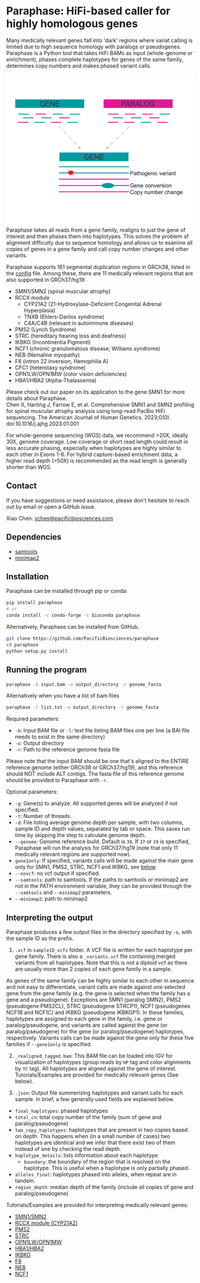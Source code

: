 # Paraphase: HiFi-based caller for highly homologous genes

Many medically relevant genes fall into 'dark' regions where variat calling is limited due to high sequence homology with paralogs or pseudogenes. Paraphase is a Python tool that takes HiFi BAMs as input (whole-genome or enrichment), phases complete haplotypes for genes of the same family, determines copy numbers and makes phased variant calls. 

![Paraphase diagram](docs/figures/paraphase_diagram.png)
Paraphase takes all reads from a gene family, realigns to just the gene of interest and then phases them into haplotypes. This solves the problem of alignment difficulty due to sequence homology and allows us to examine all copies of genes in a gene family and call copy number changes and other variants.

Paraphase supports 161 segmental duplication regions in GRCh38, listed in the [config](paraphase/data/38/config.yaml) file. Among these, there are 11 medically relevant regions that are also supported in GRCh37/hg19:
- SMN1/SMN2 (spinal muscular atrophy)
- RCCX module
  - CYP21A2 (21-Hydroxylase-Deficient Congenital Adrenal Hyperplasia)
  - TNXB (Ehlers-Danlos syndrome)
  - C4A/C4B (relevant in autoimmune diseases)
- PMS2 (Lynch Syndrome)
- STRC (hereditary hearing loss and deafness)
- IKBKG (Incontinentia Pigmenti)
- NCF1 (chronic granulomatous disease; Williams syndrome)
- NEB (Nemaline myopathy)
- F8 (intron 22 inversion, Hemophilia A)
- CFC1 (heterotaxy syndrome)
- OPN1LW/OPN1MW (color vision deficiencies)
- HBA1/HBA2 (Alpha-Thalassemia)

Please check out our paper on its application to the gene SMN1 for more details about Paraphase.   
Chen X, Harting J, Farrow E, et al. Comprehensive SMN1 and SMN2 profiling for spinal muscular atrophy analysis using long-read PacBio HiFi sequencing. The American Journal of Human Genetics. 2023;0(0). doi:10.1016/j.ajhg.2023.01.001

For whole-genome sequencing (WGS) data, we recommend >20X, ideally 30X, genome coverage. Low coverage or short read length could result in less accurate phasing, especially when haplotypes are highly similar to each other in Exons 1-6. For hybrid capture-based enrichment data, a higher read depth (>50X) is recommended as the read length is generally shorter than WGS.

## Contact

If you have suggestions or need assistance, please don't hesitate to reach out by email or open a GitHub issue.

Xiao Chen: xchen@pacificbiosciences.com

## Dependencies

- [samtools](http://www.htslib.org/)
- [minimap2](https://github.com/lh3/minimap2)

## Installation

Paraphase can be installed through pip or conda:
```bash
pip install paraphase
# or
conda install -c conda-forge -c bioconda paraphase
```

Alternatively, Paraphase can be installed from GitHub.
```bash
git clone https://github.com/PacificBiosciences/paraphase
cd paraphase
python setup.py install
```

## Running the program

```bash
paraphase -b input.bam -o output_directory -r genome_fasta
```

Alternatively when you have a list of bam files
```bash
paraphase -l list.txt -o output_directory -r genome_fasta
```

Required parameters:
- `-b`: Input BAM file or `-l`: text file listing BAM files one per line (a BAI file needs to exist in the same directory)
- `-o`: Output directory
- `-r`: Path to the reference genome fasta file

Please note that the input BAM should be one that's aligned to the ENTIRE reference genome (either GRCh38 or GRCh37/hg19), and this reference should NOT include ALT contigs. The fasta file of this reference genome should be provided to Paraphase with `-r`. 

Optional parameters:
- `-g`: Gene(s) to analyze. All supported genes will be analyzed if not specified.
- `-t`: Number of threads.
- `-d`: File listing average genome depth per sample, with two columns, sample ID and depth values, separated by tab or space. This saves run time by skipping the step to calculate genome depth.
- `--genome`: Genome reference build. Default is `38`. If `37` or `19` is specified, Paraphase will run the analysis for GRCh37/hg19 (note that only 11 medically relevant regions are supported now).
- `gene1only`: If specified, variants calls will be made against the main gene only for SMN1, PMS2, STRC, NCF1 and IKBKG, see [below](#interpreting-the-output).
- `--novcf`: no vcf output if specified.
- `--samtools`: path to samtools. If the paths to samtools or minimap2 are not in the PATH environment variable, they can be provided through the `--samtools` and `--minimap2` parameters.
- `--minimap2`: path to minimap2

## Interpreting the output

Paraphase produces a few output files in the directory specified by `-o`, with the sample ID as the prefix.

1. `.vcf` in `sampleID_vcfs` folder. A VCF file is written for each haplotype per gene family. There is also a `_variants.vcf` file containing merged variants from all haplotypes. Note that this is not a diploid vcf as there are usually more than 2 copies of each gene family in a sample.

As genes of the same family can be highly similar to each other in sequence and not easy to differentiate, variant calls are made against one selected gene from the gene family (e.g. the gene is selected when the family has a gene and a pseudogene). Exceptions are SMN1 (paralog SMN2), PMS2 (pseudogene PMS2CL), STRC (pseudogene STRCP1), NCF1 (pseudogenes NCF1B and NCF1C) and IKBKG (pseudogene IKBKGP1). In these families, haplotypes are assigned to each gene in the family, i.e. gene or paralog/pseudogene, and variants are called against the gene (or paralog/pseudogene) for the gene (or paralog/pseudogene) haplotypes, respectively. Variants calls can be made against the gene only for these five families if `--gene1only` is specified. 

2. `_realigned_tagged.bam`: This BAM file can be loaded into IGV for visualization of haplotypes (group reads by `HP` tag and color alignments by `YC` tag). All haplotypes are aligned against the gene of interest. Tutorials/Examples are provided for medically relevant genes (See below).  

3. `.json`: Output file summerizing haplotypes and variant calls for each sample. In brief, a few generally used fields are explained below.
- `final_haplotypes`: phased haplotypes
- `total_cn`: total copy number of the family (sum of gene and paralog/pseudogene)
- `two_copy_haplotypes`: haplotypes that are present in two copies based on depth. This happens when (in a small number of cases) two haplotypes are identical and we infer that there exist two of them instead of one by checking the read depth.
- `haplotype_details`: lists information about each haplotype 
  - `boundary`: the boundary of the region that is resolved on the haplotype. This is useful when a haplotype is only partially phased.
- `alleles_final`: haplotypes phased into alleles, when repeat are in tandem.
- `region_depth`: median depth of the family (include all copies of gene and paralog/pseudogene) 

Tutorials/Examples are provided for interpreting medically relevant genes: 
- [SMN1/SMN2](docs/SMN1_SMN2.md)
- [RCCX module (CYP21A2)](docs/RCCX.md)
- [PMS2](docs/PMS2.md)
- [STRC](docs/STRC.md)
- [OPN1LW/OPN1MW](docs/OPN1LW_OPN1MW.md)
- [HBA1/HBA2](docs/HBA1_HBA2.md)
- [IKBKG](docs/IKBKG.md)
- [F8](docs/F8.md)
- [NEB](docs/NEB.md)
- [NCF1](docs/NCF1.md)
